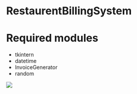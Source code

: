 # RestaurentBillingSystem
# Required modules
<ul>
  <li>tkintern</li>
  <li>datetime</li>
  <li>InvoiceGenerator</li>
  <li>random</li>
</ul>

<img src='![image](https://user-images.githubusercontent.com/79265236/204307746-74374f1a-ed84-4b90-a8b4-958929e02346.png)'/>

